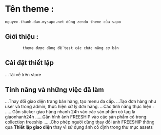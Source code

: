 # Tên theme : 
    nguyen-thanh-dan.mysapo.net dùng zendo theme của sapo

## Giới thiệu :
            theme được dùng để test các chức năng cơ bản

## Cài đặt thiết lập 
...Tải về trên store

## Tính năng và những việc đã làm
...Thay đổi giao diện trang bán hàng, tạo menu đa cấp.
...Tạo đơn hàng như user và trong admin, thực hiện xử lý đơn hàng.
...Các tính năng thực hiện :
......Gắn sticker giao hàng nhanh 24h vào các sản phẩm có tag là giaonhanh24h
......Gắn hình ảnh FREESHIP vào các sản phẩm có trong collection freeship
......Cho phép người dùng thay đổi ảnh FREESHIP thông qua **Thiết lập giao diện** thay vì sử dụng ảnh cố định trong thư mục assets